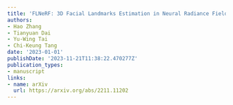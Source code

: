 ```yaml
---
title: 'FLNeRF: 3D Facial Landmarks Estimation in Neural Radiance Fields'
authors:
- Hao Zhang
- Tianyuan Dai
- Yu-Wing Tai
- Chi-Keung Tang
date: '2023-01-01'
publishDate: '2023-11-21T11:38:22.470277Z'
publication_types:
- manuscript
links:
- name: arXiv
  url: https://arxiv.org/abs/2211.11202
---
```

